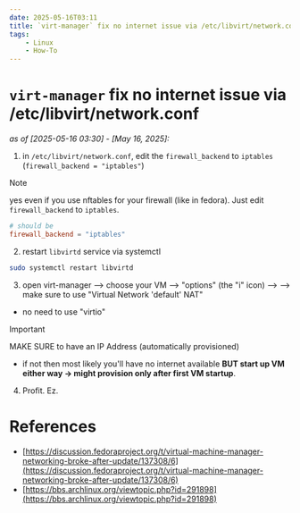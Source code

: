 ```yaml
---
date: 2025-05-16T03:11
title: `virt-manager` fix no internet issue via /etc/libvirt/network.conf
tags: 
    - Linux
    - How-To
---
```

<!-- 2025-05-16-0311 (May 16, 2025 03:11:51 AM) -->

# `virt-manager` fix no internet issue via /etc/libvirt/network.conf

_as of [2025-05-16 03:30] - [May 16, 2025]:_

1. in `/etc/libvirt/network.conf`, edit the `firewall_backend` to `iptables` (`firewall_backend = "iptables"`)

> [!NOTE]
> yes even if you use nftables for your firewall (like in fedora). Just edit `firewall_backend` to `iptables`.

```conf
# should be
firewall_backend = "iptables"
```

2. restart `libvirtd` service via systemctl

```bash
sudo systemctl restart libvirtd
```

3. open virt-manager --> choose your VM --> "options" (the "i" icon) -->  --> make sure to use "Virtual Network 'default' NAT"
- no need to use "virtio"

> [!IMPORTANT]
> MAKE SURE to have an IP Address (automatically provisioned)
> - if not then most likely you'll have no internet available **BUT start up VM either way -> might provision only after first VM startup**.

4. Profit. Ez.

# References

- [https://discussion.fedoraproject.org/t/virtual-machine-manager-networking-broke-after-update/137308/6](https://discussion.fedoraproject.org/t/virtual-machine-manager-networking-broke-after-update/137308/6)
- [https://bbs.archlinux.org/viewtopic.php?id=291898](https://bbs.archlinux.org/viewtopic.php?id=291898)
